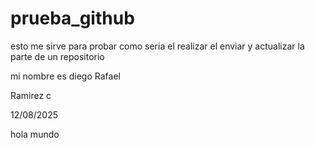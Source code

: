 # prueba\_github

esto me sirve para probar como seria el realizar el enviar y actualizar la parte de un repositorio



mi nombre es diego Rafael

Ramirez c

12/08/2025

hola mundo
